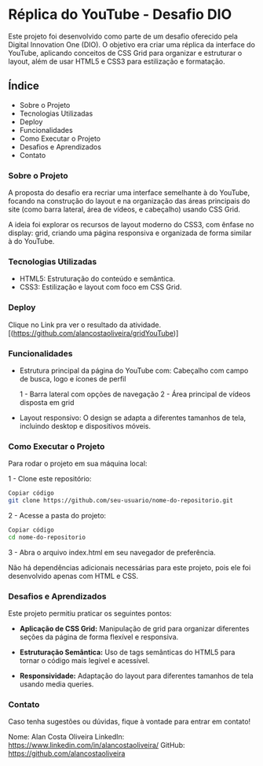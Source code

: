 # Réplica do YouTube - Desafio DIO

Este projeto foi desenvolvido como parte de um desafio oferecido pela Digital Innovation One (DIO). O objetivo era criar uma réplica da interface do YouTube, aplicando conceitos de CSS Grid para organizar e estruturar o layout, além de usar HTML5 e CSS3 para estilização e formatação.

## Índice

- Sobre o Projeto
- Tecnologias Utilizadas
- Deploy
- Funcionalidades
- Como Executar o Projeto
- Desafios e Aprendizados
- Contato

### Sobre o Projeto

A proposta do desafio era recriar uma interface semelhante à do YouTube, focando na construção do layout e na organização das áreas principais do site (como barra lateral, área de vídeos, e cabeçalho) usando CSS Grid.

A ideia foi explorar os recursos de layout moderno do CSS3, com ênfase no display: grid, criando uma página responsiva e organizada de forma similar à do YouTube.

### Tecnologias Utilizadas

- HTML5: Estruturação do conteúdo e semântica.
- CSS3: Estilização e layout com foco em CSS Grid.

### Deploy

Clique no Link pra ver o resultado da atividade.
[(https://github.com/alancostaoliveira/gridYouTube)]

### Funcionalidades

- Estrutura principal da página do YouTube com:
Cabeçalho com campo de busca, logo e ícones de perfil

    1 - Barra lateral com opções de navegação
    2 - Área principal de vídeos disposta em grid

- Layout responsivo: O design se adapta a diferentes tamanhos de tela, incluindo desktop e dispositivos móveis.

### Como Executar o Projeto

Para rodar o projeto em sua máquina local:

1 - Clone este repositório:

```bash
Copiar código
git clone https://github.com/seu-usuario/nome-do-repositorio.git
```

2 - Acesse a pasta do projeto:

```bash
Copiar código
cd nome-do-repositorio
```

3 - Abra o arquivo index.html em seu navegador de preferência.

Não há dependências adicionais necessárias para este projeto, pois ele foi desenvolvido apenas com HTML e CSS.

### Desafios e Aprendizados

Este projeto permitiu praticar os seguintes pontos:

- **Aplicação de CSS Grid:** Manipulação de grid para organizar diferentes seções da página de forma flexível e responsiva.

- **Estruturação Semântica:** Uso de tags semânticas do HTML5 para tornar o código mais legível e acessível.

- **Responsividade:** Adaptação do layout para diferentes tamanhos de tela usando media queries.

### Contato

Caso tenha sugestões ou dúvidas, fique à vontade para entrar em contato!

Nome: Alan Costa Oliveira
LinkedIn: https://www.linkedin.com/in/alancostaoliveira/
GitHub: https://github.com/alancostaoliveira
